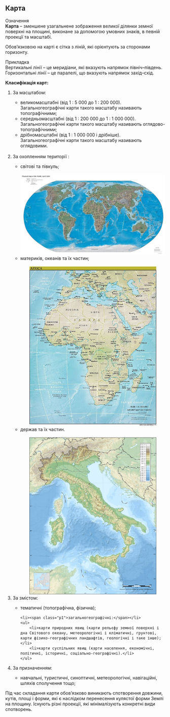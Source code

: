 Карта
-----

<div class="eoz-wrap">
<span class="eoz">Означення</span>
<div class="eoz-text">
<b>Карта</b> – зменшене узагальнене зображення великої дiлянки земної поверхнi на площинi, виконане за допомогою умовних знакiв, в
певнiй проекцiї та масштабi.
</div>
</div>


Обов’язковою на карті є сітка з ліній, які орієнтують за сторонами
горизонту.

<div class="ebio-wrap">
<span class="ebio">Прикладка</span>
<div class="ebio-text">
Вертикальні лінії – це <span class="p1">меридіани</span>, які вказують напрямок північ–південь.<br> 
Горизонтальні лінії – це <span class="p1">паралелі</span>, що вказують напрямок захід–схід.
</div>
</div>



**Класифікація карт:**

<ol> 
<li>За масштабом:</li>
    <ul>
        <li><span class="p1">великомасштабні</span> (від 1 : 5 000 до 1 : 200 000).<br/>
Загальногеографічні карти такого масштабу називають топографічними;</li>
        <li><span class="p1">середньомасштабні</span> (від 1 : 200 000 до 1 : 1 000 000).<br/>
Загальногеографічні карти такого масштабу називають оглядово-топографічними;</li>
        <li><span class="p1">дрібномасштабні</span> (від 1 : 1 000 000 і дрібніше).<br/>
        Загальногеографічні карти такого масштабу називають оглядовими.</li>
    </ul><br/>
<li>За охопленням території :</li>

<ul><li><span class="p1">світові та півкуль;</span></li><br/>
<div align="center">
<img src="1.jpg" width="700">
</div>

<li><span class="p1">материків, океанів та їх частин;</span></li><br/>
<div align="center">
<img src="2.jpg" width="400">
</div>

<li><span class="p1">держав та їх частин.</span></li><br/>
<div align="center">
<img src="Eric_Gaba.jpg" width="400">
</div>
</ul>


<li>  За змістом:</li>

<ul>
    <li><span class="p1">тематичні</span> (топографічна, фізична);</li>
    
    <li><span class="p1">загальногеографічні:</span></li>
    <ul>
        <li>карти природних явищ (карти рельєфу земної поверхні і дна Світового океану, метеорологічні і кліматичні, грунтові, карти фізико-географічних ландшафтів, геологічні і таке інше);</li>
        <li>карти суспільних явищ (карти населення, економічні, політичні, історичні, соціально-географічні).</li>
    </ul>
</ul>

<li>За призначенням:</li>
<ul>
    <li>навчальні, туристичні, синоптичні, метеорологічні, навігаційні, шляхів сполучення тощо;</li>
</ul>
</ol>

Під час складання карти обов’язково виникають спотворення довжини,
кутів, площі і форми, які є наслідком перенесення кулястої форми Землі
на площину. Існують різні проекції, які мінімалізують конкретні види
спотворень.
